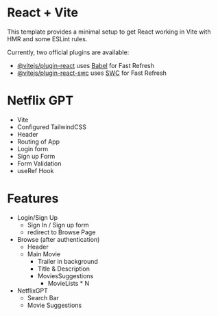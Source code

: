 # React + Vite

This template provides a minimal setup to get React working in Vite with HMR and some ESLint rules.

Currently, two official plugins are available:

- [@vitejs/plugin-react](https://github.com/vitejs/vite-plugin-react/blob/main/packages/plugin-react/README.md) uses [Babel](https://babeljs.io/) for Fast Refresh
- [@vitejs/plugin-react-swc](https://github.com/vitejs/vite-plugin-react-swc) uses [SWC](https://swc.rs/) for Fast Refresh


# Netflix GPT

- Vite
- Configured TailwindCSS
- Header
- Routing of App
- Login form
- Sign up Form
- Form Validation
- useRef Hook

# Features
- Login/Sign Up
    - Sign In / Sign up form
    - redirect to Browse Page
- Browse (after authentication)
    - Header
    - Main Movie
        - Trailer in background
        - Title & Description
        - MoviesSuggestions
           - MovieLists * N
- NetflixGPT
    - Search Bar
    - Movie Suggestions